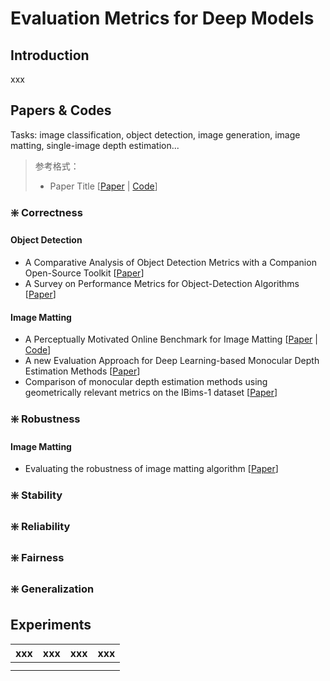 # Evaluation  Metrics for Deep Models

## Introduction
xxx


## Papers & Codes
Tasks: image classification, object detection, image generation, image matting, single-image depth estimation...
> 参考格式：
> - Paper Title [[Paper](https://xxx) | [Code](https://xxx)]
### ❇️ Correctness
#### Object Detection
- A Comparative Analysis of Object Detection Metrics with a Companion Open-Source Toolkit [[Paper](https://www.mdpi.com/2079-9292/10/3/279)]
- A Survey on Performance Metrics for Object-Detection Algorithms [[Paper](https://ieeexplore.ieee.org/abstract/document/9145130)]
#### Image Matting
- A Perceptually Motivated Online Benchmark for Image Matting [[Paper](https://www.microsoft.com/en-us/research/wp-content/uploads/2009/01/cvpr09-matting-Eval_TR.pdf) | [Code](xxx)]
- A new Evaluation Approach for Deep Learning-based Monocular Depth Estimation Methods [[Paper](https://hal.archives-ouvertes.fr/hal-02978149/document)]
- Comparison of monocular depth estimation methods using geometrically relevant metrics on the IBims-1 dataset [[Paper](https://www.sciencedirect.com/science/article/pii/S1077314219301663)]
### ❇️ Robustness
#### Image Matting
- Evaluating the robustness of image matting algorithm [[Paper](https://ietresearch.onlinelibrary.wiley.com/doi/epdf/10.1049/trit.2020.0079)]
### ❇️ Stability
### ❇️ Reliability
### ❇️ Fairness
### ❇️ Generalization

## Experiments
|xxx|xxx|xxx|xxx|
|---|---|---|---|
|||||
|||||
